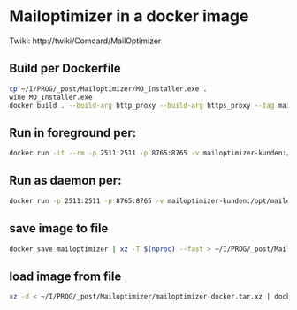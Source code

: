 # Mailoptimizer in a docker image

Twiki: http://twiki/Comcard/MailOptimizer

## Build per Dockerfile
```sh
cp ~/I/PROG/_post/Mailoptimizer/MO_Installer.exe .
wine MO_Installer.exe
docker build . --build-arg http_proxy --build-arg https_proxy --tag mailoptimizer
```

## Run in foreground per:
```sh
docker run -it --rm -p 2511:2511 -p 8765:8765 -v mailoptimizer-kunden:/opt/mailoptimizer/Kunden -v mailoptimizer-mysql:/var/lib/mysql mailoptimizer
```

## Run as daemon per:
```sh
docker run -p 2511:2511 -p 8765:8765 -v mailoptimizer-kunden:/opt/mailoptimizer/Kunden -v mailoptimizer-mysql:/var/lib/mysql -d --restart unless-stopped --memory-swappiness=0 mailoptimizer
```

## save image to file
```sh
docker save mailoptimizer | xz -T $(nproc) --fast > ~/I/PROG/_post/Mailoptimizer/mailoptimizer-docker.tar.xz
```

## load image from file
```sh
xz -d < ~/I/PROG/_post/Mailoptimizer/mailoptimizer-docker.tar.xz | docker load
```
